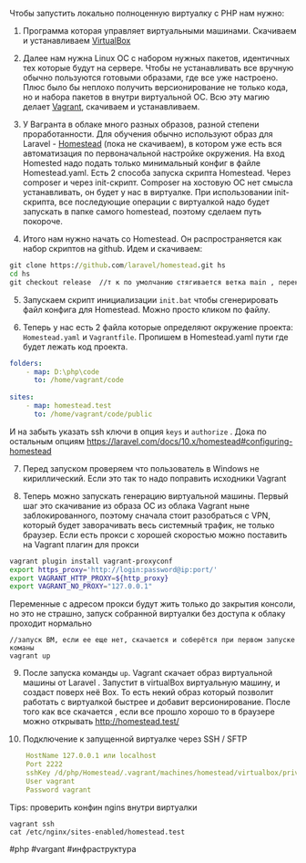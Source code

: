Чтобы запустить локально полноценную виртуалку с PHP нам нужно:
1. Программа которая управляет виртуальными машинами. Скачиваем и устанавливаем  [VirtualBox](https://www.virtualbox.org/)

2. Далее нам нужна Linux OC с набором нужных пакетов, идентичных тех которые будут на сервере. Чтобы не устанавливать все вручную обычно пользуются готовыми образами, где все уже настроено. Плюс было бы неплохо получить версионирование не только кода, но и набора пакетов в внутри виртуальной ОС. Всю эту магию делает [Vagrant](https://developer.hashicorp.com/vagrant/downloads?product_intent=vagrant), скачиваем и устанавливаем. 

3. У Вагранта в облаке много разных образов, разной степени проработанности. Для обучения обычно используют образ для Laravel - [Homestead](https://app.vagrantup.com/laravel/boxes/homestead) (пока не скачиваем), в котором уже есть вся автоматизация по первоначальной настройке окружения. На вход Homested надо подать только минимальный конфиг в файле Homestead.yaml. Есть 2 способа запуска скрипта Homestead. Через composer и через init-скрипт.  Composer на хостовую ОС нет смысла устанавливать, он будет у нас в виртуалке.  При использовании init-скрипта, все последующие операции с виртуалкой надо будет запускать в папке самого homestead, поэтому сделаем путь покороче.

4. Итого нам нужно начать со Homestead. Он распространяется как набор скриптов на github. Идем и скачиваем: 
```cmd
git clone https://github.com/laravel/homestead.git hs
cd hs
git checkout release  //т к по умолчанию стягивается ветка main , переключимся на более стабильную ветку relase
```


5. Запускаем скрипт инициализации `init.bat` чтобы сгенерировать файл конфига для Homestead. Можно просто кликом по файлу.

6. Теперь у нас есть 2 файла которые определяют окружение проекта: `Homestead.yaml` и `Vagrantfile`.  Пропишем в  Homestead.yaml пути где будет лежать код проекта.
```yaml
folders:
    - map: D:\php\code
      to: /home/vagrant/code
      
sites:
    - map: homestead.test
      to: /home/vagrant/code/public
```
И на забыть указать ssh ключи в опция `keys` и `authorize` . Дока по остальным опциям https://laravel.com/docs/10.x/homestead#configuring-homestead

7. Перед запуском проверяем что пользователь в Windows не кириллический. Если это так то надо поправить исходники Vagrant 

8. Теперь можно запускать генерацию виртуальной машины. Первый шаг это скачивание из образа OC из облака Vagrant ныне заблокированного, поэтому сначала стоит разобраться с VPN, который будет заворачивать весь системный трафик, не только браузер. Если есть прокси с хорошей скоростью можно поставить на Vagrant плагин для прокси
```bash
vagrant plugin install vagrant-proxyconf
export https_proxy='http://login:password@ip:port/' 
export VAGRANT_HTTP_PROXY=${http_proxy} 
export VAGRANT_NO_PROXY="127.0.0.1"
```
Переменные с адресом прокси будут жить только до закрытия консоли, но это не страшно, запуск собранной виртуалки без доступа к облаку проходит нормально
```
//запуск ВМ, если ее еще нет, скачается и соберётся при первом запуске команы
vagrant up
```

9. После запуска команды `up`. Vagrant скачает образ  виртуальной машины от Laravel . Запустит в virtualBox виртуальную машину, и создаст поверх неё Box. То есть некий образ который позволит работать с виртуалкой быстрее и добавит версионирование.  После того как все скачается , если все прошло хорошо то в браузере можно открывать http://homestead.test/

10. Подключение к запущенной виртуалке через  SSH / SFTP
```yaml
    HostName 127.0.0.1 или localhost
    Port 2222
    sshKey /d/php/Homestead/.vagrant/machines/homestead/virtualbox/privat_key
    User vagrant
    Password vagrant
```

Tips:
проверить конфин ngins внутри виртуалки
```
vagrant ssh
cat /etc/nginx/sites-enabled/homestead.test
```

#php #vargant #инфраструктура 